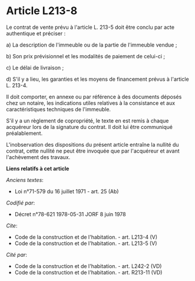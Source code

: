 # Article L213-8

Le contrat de vente prévu à l'article L. 213-5 doit être conclu par acte authentique et préciser : 

a) La description de l'immeuble ou de la partie de l'immeuble vendue ; 

b) Son prix prévisionnel et les modalités de paiement de celui-ci ; 

c) Le délai de livraison ; 

d) S'il y a lieu, les garanties et les moyens de financement prévus à l'article L. 213-4.

Il doit comporter, en annexe ou par référence à des documents déposés chez un notaire, les indications utiles relatives à la
consistance et aux caractéristiques techniques de l'immeuble. 

S'il y a un règlement de copropriété, le texte en est remis à chaque acquéreur lors de la signature du contrat. Il doit lui
être communiqué préalablement. 

L'inobservation des dispositions du présent article entraîne la nullité du contrat, cette nullité ne peut être invoquée que
par l'acquéreur et avant l'achèvement des travaux.

**Liens relatifs à cet article**

_Anciens textes_:

  - Loi n°71-579 du 16 juillet 1971 - art. 25 (Ab)

_Codifié par_:

  - Décret n°78-621 1978-05-31 JORF 8 juin 1978

_Cite_:

  - Code de la construction et de l'habitation. - art. L213-4 (V)
  - Code de la construction et de l'habitation. - art. L213-5 (V)

_Cité par_:

  - Code de la construction et de l'habitation. - art. L242-2 (VD)
  - Code de la construction et de l'habitation. - art. R213-11 (VD)
